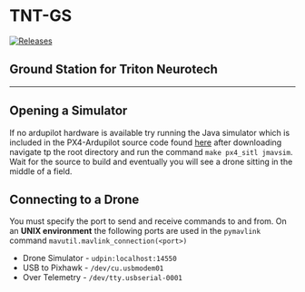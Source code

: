 # TNT-GS 

[![Releases](https://img.shields.io/endpoint?url=https%3A%2F%2Fempire-penguin.github.io%2Fempire-penguin%2Fdata%2FTNT-GS%2Fshields%2Fversion.json)](https://github.com/empire-penguin/TNT-GS)


Ground Station for Triton Neurotech
-----------------------------------
-----------------------------------


Opening a Simulator
------------------

If no ardupilot hardware is available try running the Java simulator which is included in the PX4-Ardupilot source code found [here](https://github.com/PX4/PX4-Autopilot) after downloading navigate tp the root directory and run the command `make px4_sitl jmavsim`. Wait for the source to build and eventually you will see a drone sitting in the middle of a field.


Connecting to a Drone
-------------------

You must specify the port to send and receive commands to and from. 
On an **UNIX environment** the following ports are used in the `pymavlink` command
`mavutil.mavlink_connection(<port>)`
* Drone Simulator - `udpin:localhost:14550`
* USB to Pixhawk - `/dev/cu.usbmodem01`
* Over Telemetry - `/dev/tty.usbserial-0001`

